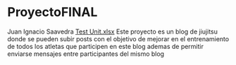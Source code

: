 # ProyectoFINAL
Juan Ignacio Saavedra 
[Test Unit.xlsx](https://github.com/JuanS715/ProyectoFINAL/files/10473197/Test.Unit.xlsx)
Este proyecto es un blog de jiujitsu donde se pueden subir posts con el objetivo de mejorar en el entrenamiento de todos los atletas que 
participen en este blog ademas de permitir enviarse mensajes entre participantes del mismo blog
